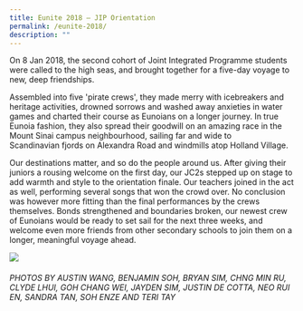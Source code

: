 ```yaml
---
title: Eunite 2018 – JIP Orientation
permalink: /eunite-2018/
description: ""
---
```

On 8 Jan 2018, the second cohort of Joint Integrated Programme students were called to the high seas, and brought together for a five-day voyage to new, deep friendships.

Assembled into five 'pirate crews', they made merry with icebreakers and heritage activities, drowned sorrows and washed away anxieties in water games and charted their course as Eunoians on a longer journey. In true Eunoia fashion, they also spread their goodwill on an amazing race in the Mount Sinai campus neighbourhood, sailing far and wide to Scandinavian fjords on Alexandra Road and windmills atop Holland Village.

Our destinations matter, and so do the people around us. After giving their juniors a rousing welcome on the first day, our JC2s stepped up on stage to add warmth and style to the orientation finale. Our teachers joined in the act as well, performing several songs that won the crowd over. No conclusion was however more fitting than the final performances by the crews themselves. Bonds strengthened and boundaries broken, our newest crew of Eunoians would be ready to set sail for the next three weeks, and welcome even more friends from other secondary schools to join them on a longer, meaningful voyage ahead.

![](/images/eu2018.png)

###### PHOTOS BY AUSTIN WANG, BENJAMIN SOH, BRYAN SIM, CHNG MIN RU, CLYDE LHUI, GOH CHANG WEI, JAYDEN SIM, JUSTIN DE COTTA, NEO RUI EN, SANDRA TAN, SOH ENZE AND TERI TAY

